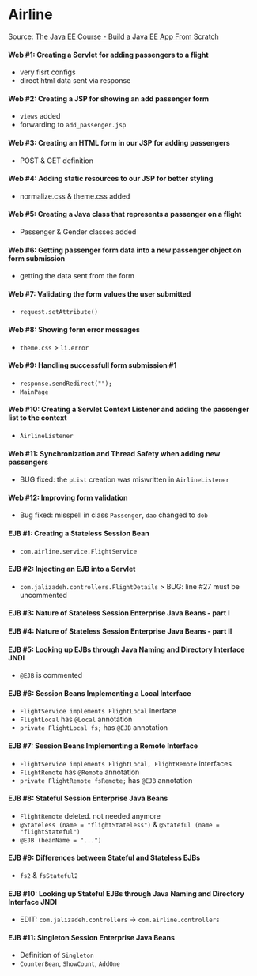 # Airline

Source: [The Java EE Course - Build a Java EE App From Scratch](https://www.udemy.com/the-java-ee-course/)

#### Web #1: Creating a Servlet for adding passengers to a flight
- very fisrt configs
- direct html data sent via response

#### Web #2: Creating a JSP for showing an add passenger form
- `views` added
- forwarding to `add_passenger.jsp`

#### Web #3: Creating an HTML form in our JSP for adding passengers
- POST & GET definition

#### Web #4: Adding static resources to our JSP for better styling
- normalize.css & theme.css added

#### Web #5: Creating a Java class that represents a passenger on a flight
- Passenger & Gender classes added

#### Web #6: Getting passenger form data into a new passenger object on form submission
- getting the data sent from the form

#### Web #7: Validating the form values the user submitted
- `request.setAttribute()`

#### Web #8: Showing form error messages
- `theme.css` > `li.error`

#### Web #9: Handling successfull form submission #1
- `response.sendRedirect("");`
- `MainPage`

#### Web #10: Creating a Servlet Context Listener and adding the passenger list to the context
- `AirlineListener`

#### Web #11: Synchronization and Thread Safety when adding new passengers
- BUG fixed: the `pList` creation was miswritten in `AirlineListener`

#### Web #12: Improving form validation
- Bug fixed: misspell in class `Passenger`, `dao` changed to `dob`

#### EJB #1: Creating a Stateless Session Bean
- `com.airline.service.FlightService`

#### EJB #2: Injecting an EJB into a Servlet
- `com.jalizadeh.controllers.FlightDetails` >	BUG: line #27 must be uncommented

#### EJB #3: Nature of Stateless Session Enterprise Java Beans - part I

#### EJB #4: Nature of Stateless Session Enterprise Java Beans - part II

#### EJB #5: Looking up EJBs through Java Naming and Directory Interface JNDI
- `@EJB` is commented

#### EJB #6: Session Beans Implementing a Local Interface
- `FlightService implements FlightLocal` inerface
- `FlightLocal` has `@Local` annotation
- `private FlightLocal fs;` has `@EJB` annotation

#### EJB #7: Session Beans Implementing a Remote Interface
- `FlightService implements FlightLocal, FlightRemote` interfaces
- `FlightRemote` has `@Remote` annotation
- `private FlightRemote fsRemote;` has `@EJB` annotation

#### EJB #8: Stateful Session Enterprise Java Beans
- `FlightRemote` deleted. not needed anymore
- `@Stateless (name = "flightStateless")` & `@Stateful (name = "flightStateful")`
- `@EJB (beanName = "...")`

#### EJB #9: Differences between Stateful and Stateless EJBs
- `fs2` & `fsStateful2`

#### EJB #10: Looking up Stateful EJBs through Java Naming and Directory Interface JNDI
- EDIT: `com.jalizadeh.controllers` -> `com.airline.controllers`

#### EJB #11: Singleton Session Enterprise Java Beans
- Definition of `Singleton`
- `CounterBean`, `ShowCount`, `AddOne`